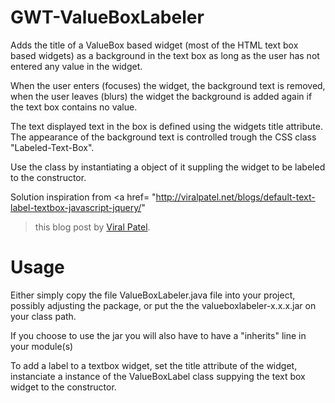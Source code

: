 GWT-ValueBoxLabeler
===================

Adds the title of a ValueBox based widget (most of the HTML text box based
widgets) as a background in the text box as long as the user has not
entered any value in the widget.

When the user enters (focuses) the widget, the background text is removed,
when the user leaves (blurs) the widget the background is added again if the
text box contains no value.

The text displayed text in the box is defined using the widgets title attribute.
The appearance of the background text is controlled trough the CSS class
"Labeled-Text-Box".

Use the class by instantiating a object of it suppling the widget to be
labeled to the constructor.

 Solution inspiration from <a href=
"http://viralpatel.net/blogs/default-text-label-textbox-javascript-jquery/"
>this blog post</a> by <a
 href="https://plus.google.com/+ViralPatel1/about">Viral Patel</a>.

Usage
=====

Either simply copy the file ValueBoxLabeler.java file into your project,
possibly adjusting the package, or put the the valueboxlabeler-x.x.x.jar
on your class path.

If you choose to use the jar you will also have to have a "inherits" line
in your module(s)

<inherits name='com.momab.gwt.util'/>

To add a label to a textbox widget, set the title attribute of the widget,
instanciate a instance of the ValueBoxLabel class suppying the text box
widget to the constructor. 






